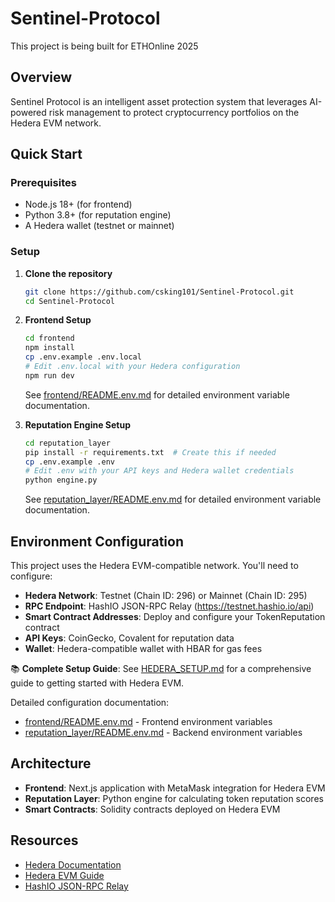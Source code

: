 # Sentinel-Protocol
This project is being built for ETHOnline 2025

## Overview

Sentinel Protocol is an intelligent asset protection system that leverages AI-powered risk management to protect cryptocurrency portfolios on the Hedera EVM network.

## Quick Start

### Prerequisites

- Node.js 18+ (for frontend)
- Python 3.8+ (for reputation engine)
- A Hedera wallet (testnet or mainnet)

### Setup

1. **Clone the repository**
   ```bash
   git clone https://github.com/csking101/Sentinel-Protocol.git
   cd Sentinel-Protocol
   ```

2. **Frontend Setup**
   ```bash
   cd frontend
   npm install
   cp .env.example .env.local
   # Edit .env.local with your Hedera configuration
   npm run dev
   ```
   
   See [frontend/README.env.md](frontend/README.env.md) for detailed environment variable documentation.

3. **Reputation Engine Setup**
   ```bash
   cd reputation_layer
   pip install -r requirements.txt  # Create this if needed
   cp .env.example .env
   # Edit .env with your API keys and Hedera wallet credentials
   python engine.py
   ```
   
   See [reputation_layer/README.env.md](reputation_layer/README.env.md) for detailed environment variable documentation.

## Environment Configuration

This project uses the Hedera EVM-compatible network. You'll need to configure:

- **Hedera Network**: Testnet (Chain ID: 296) or Mainnet (Chain ID: 295)
- **RPC Endpoint**: HashIO JSON-RPC Relay (https://testnet.hashio.io/api)
- **Smart Contract Addresses**: Deploy and configure your TokenReputation contract
- **API Keys**: CoinGecko, Covalent for reputation data
- **Wallet**: Hedera-compatible wallet with HBAR for gas fees

📚 **Complete Setup Guide**: See [HEDERA_SETUP.md](HEDERA_SETUP.md) for a comprehensive guide to getting started with Hedera EVM.

Detailed configuration documentation:
- [frontend/README.env.md](frontend/README.env.md) - Frontend environment variables
- [reputation_layer/README.env.md](reputation_layer/README.env.md) - Backend environment variables

## Architecture

- **Frontend**: Next.js application with MetaMask integration for Hedera EVM
- **Reputation Layer**: Python engine for calculating token reputation scores
- **Smart Contracts**: Solidity contracts deployed on Hedera EVM

## Resources

- [Hedera Documentation](https://docs.hedera.com/)
- [Hedera EVM Guide](https://docs.hedera.com/hedera/core-concepts/smart-contracts)
- [HashIO JSON-RPC Relay](https://docs.hedera.com/hedera/core-concepts/smart-contracts/json-rpc-relay)
